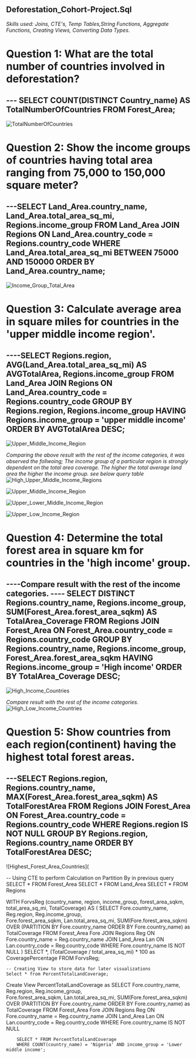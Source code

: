 ## Deforestation_Cohort-Project.Sql
*Skills used: Joins, CTE's, Temp Tables,String Functions, Aggregate Functions, Creating Views, Converting Data Types.*

# Question 1: What are the total number of countries involved in deforestation? 
--- SELECT
    COUNT(DISTINCT Country_name) AS TotalNumberOfCountries
    FROM Forest_Area;
----
![TotalNumberOfCountries](https://github.com/KemyMor/Deforestation_Cohort-Project.Sql/blob/84cf8ec125476eb60b8bb647e58882f864799598/TotalNumberOfCountries.jpg)

# Question 2: Show the income groups of countries having total area ranging from 75,000 to 150,000 square meter?
---SELECT 
        Land_Area.country_name,
        Land_Area.total_area_sq_mi,
        Regions.income_group
  FROM 
      Land_Area
  JOIN 
      Regions ON Land_Area.country_code = Regions.country_code
  WHERE 
      Land_Area.total_area_sq_mi BETWEEN 75000 AND 150000
  ORDER BY 
      Land_Area.country_name;
-------
![Income_Group_Total_Area](https://github.com/KemyMor/Deforestation_Cohort-Project.Sql/blob/37b96d8524ca92debe6b04762a35f0d4a1add2b8/Income_Group_Total_Area.jpg)

# Question 3: Calculate average area in square miles for countries in the 'upper middle income region'. 
----SELECT 
    Regions.region,
    AVG(Land_Area.total_area_sq_mi) AS AVGTotalArea,
    Regions.income_group
FROM 
    Land_Area
JOIN 
    Regions ON Land_Area.country_code = Regions.country_code
GROUP BY 
    Regions.region, Regions.income_group
HAVING 
    Regions.income_group =  'upper middle income'
ORDER BY 
    AVGTotalArea DESC;  
-----
![Upper_Middle_Income_Region](https://github.com/KemyMor/Deforestation_Cohort-Project.Sql/blob/37b96d8524ca92debe6b04762a35f0d4a1add2b8/Upper_Middle_Income_Region.jpg)

*Comparing the above result with the rest of the income categories, it was observed the follwoing;
The income group of a particular region is strongly dependent on the total area coverage. 
The higher the total average land area the higher the income group. 
see below query table*
![High_Upper_Middle_Income_Regions](https://github.com/KemyMor/Deforestation_Cohort-Project.Sql/blob/37b96d8524ca92debe6b04762a35f0d4a1add2b8/High_Upper_Middle_Income_Regions.jpg)

![Upper_Middle_Income_Region](https://github.com/KemyMor/Deforestation_Cohort-Project.Sql/blob/37b96d8524ca92debe6b04762a35f0d4a1add2b8/Upper_Middle_Income_Region.jpg)

![Upper_Lower_Middle_Income_Region](https://github.com/KemyMor/Deforestation_Cohort-Project.Sql/blob/37b96d8524ca92debe6b04762a35f0d4a1add2b8/Upper_Lower_Middle_Income_Region.jpg)

![Upper_Low_Income_Region](https://github.com/KemyMor/Deforestation_Cohort-Project.Sql/blob/37b96d8524ca92debe6b04762a35f0d4a1add2b8/Upper_Low_Income_Region.jpg)

# Question 4: Determine the total forest area in square km for countries in the 'high income' group. 
   ----Compare result with the rest of the income categories.
---- SELECT 
    DISTINCT Regions.country_name,
	Regions.income_group,
    SUM(Forest_Area.forest_area_sqkm) AS TotalArea_Coverage
FROM 
    Regions
JOIN 
    Forest_Area ON Forest_Area.country_code = Regions.country_code
GROUP BY 
    Regions.country_name, Regions.income_group, Forest_Area.forest_area_sqkm
HAVING
    Regions.income_group = 'High income'
ORDER BY 
    TotalArea_Coverage DESC;  
----
![High_Income_Countries](https://github.com/KemyMor/Deforestation_Cohort-Project.Sql/blob/37b96d8524ca92debe6b04762a35f0d4a1add2b8/High_Income_Countries.jpg)

*Compare result with the rest of the income categories.*
![High_Low_Income_Countries](https://github.com/KemyMor/Deforestation_Cohort-Project.Sql/blob/37b96d8524ca92debe6b04762a35f0d4a1add2b8/High_Low_Income_Countries.jpg)

# Question 5: Show countries from each region(continent) having the highest total forest areas. 
---SELECT 
    Regions.region,
    Regions.country_name,
    MAX(Forest_Area.forest_area_sqkm) AS TotalForestArea
FROM 
    Regions
JOIN 
    Forest_Area ON Forest_Area.country_code = Regions.country_code
WHERE 
    Regions.region IS NOT NULL
GROUP BY 
    Regions.region, Regions.country_name
ORDER BY 
    TotalForestArea DESC;
----
![Highest_Forest_Area_Countries](
    
    
-- Using CTE to perform Calculation on Partition By in previous query
SELECT * FROM Forest_Area
SELECT * FROM Land_Area
SELECT * FROM Regions

WITH ForvsReg (country_name, region, income_group, forest_area_sqkm, total_area_sq_mi, TotalCoverage)
AS
(
    SELECT 
        Fore.country_name, 
        Reg.region, 
        Reg.income_group,  
        Fore.forest_area_sqkm, 
        Lan.total_area_sq_mi,
        SUM(Fore.forest_area_sqkm) OVER (PARTITION BY Fore.country_name ORDER BY Fore.country_name) as TotalCoverage
    FROM 
        Forest_Area Fore
    JOIN 
        Regions Reg ON Fore.country_name = Reg.country_name
    JOIN 
        Land_Area Lan ON Lan.country_code = Reg.country_code
    WHERE 
        Fore.country_name IS NOT NULL
)
SELECT 
    *, 
    (TotalCoverage / total_area_sq_mi) * 100 as CoveragePercentage
FROM 
    ForvsReg;

	-- Creating View to store data for later visualizations
	Select * from PercentTotalLandCoverage;
Create View PercentTotalLandCoverage as
SELECT 
        Fore.country_name, 
        Reg.region, 
        Reg.income_group,  
        Fore.forest_area_sqkm, 
        Lan.total_area_sq_mi,
        SUM(Fore.forest_area_sqkm) OVER (PARTITION BY Fore.country_name ORDER BY Fore.country_name) as TotalCoverage
    FROM 
        Forest_Area Fore
    JOIN 
        Regions Reg ON Fore.country_name = Reg.country_name
    JOIN 
        Land_Area Lan ON Lan.country_code = Reg.country_code
    WHERE 
        Fore.country_name IS NOT NULL

		SELECT * FROM PercentTotalLandCoverage
		WHERE COUNT(country_name) = 'Nigeria' AND income_group = 'Lower middle income';    
